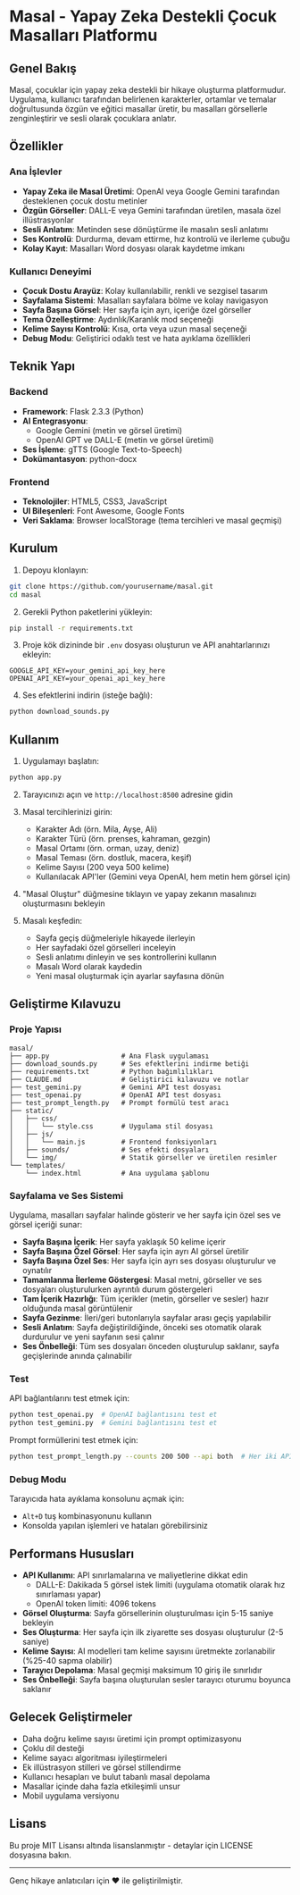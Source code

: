 # Masal - Yapay Zeka Destekli Çocuk Masalları Platformu

## Genel Bakış

Masal, çocuklar için yapay zeka destekli bir hikaye oluşturma platformudur. Uygulama, kullanıcı tarafından belirlenen karakterler, ortamlar ve temalar doğrultusunda özgün ve eğitici masallar üretir, bu masalları görsellerle zenginleştirir ve sesli olarak çocuklara anlatır.

## Özellikler

### Ana İşlevler
- **Yapay Zeka ile Masal Üretimi**: OpenAI veya Google Gemini tarafından desteklenen çocuk dostu metinler
- **Özgün Görseller**: DALL-E veya Gemini tarafından üretilen, masala özel illüstrasyonlar
- **Sesli Anlatım**: Metinden sese dönüştürme ile masalın sesli anlatımı
- **Ses Kontrolü**: Durdurma, devam ettirme, hız kontrolü ve ilerleme çubuğu
- **Kolay Kayıt**: Masalları Word dosyası olarak kaydetme imkanı

### Kullanıcı Deneyimi
- **Çocuk Dostu Arayüz**: Kolay kullanılabilir, renkli ve sezgisel tasarım
- **Sayfalama Sistemi**: Masalları sayfalara bölme ve kolay navigasyon
- **Sayfa Başına Görsel**: Her sayfa için ayrı, içeriğe özel görseller
- **Tema Özelleştirme**: Aydınlık/Karanlık mod seçeneği
- **Kelime Sayısı Kontrolü**: Kısa, orta veya uzun masal seçeneği
- **Debug Modu**: Geliştirici odaklı test ve hata ayıklama özellikleri

## Teknik Yapı

### Backend
- **Framework**: Flask 2.3.3 (Python)
- **AI Entegrasyonu**:
  - Google Gemini (metin ve görsel üretimi)
  - OpenAI GPT ve DALL-E (metin ve görsel üretimi)
- **Ses İşleme**: gTTS (Google Text-to-Speech)
- **Dokümantasyon**: python-docx

### Frontend
- **Teknolojiler**: HTML5, CSS3, JavaScript
- **UI Bileşenleri**: Font Awesome, Google Fonts
- **Veri Saklama**: Browser localStorage (tema tercihleri ve masal geçmişi)

## Kurulum

1. Depoyu klonlayın:
```bash
git clone https://github.com/yourusername/masal.git
cd masal
```

2. Gerekli Python paketlerini yükleyin:
```bash
pip install -r requirements.txt
```

3. Proje kök dizininde bir `.env` dosyası oluşturun ve API anahtarlarınızı ekleyin:
```
GOOGLE_API_KEY=your_gemini_api_key_here
OPENAI_API_KEY=your_openai_api_key_here
```

4. Ses efektlerini indirin (isteğe bağlı):
```bash
python download_sounds.py
```

## Kullanım

1. Uygulamayı başlatın:
```bash
python app.py
```

2. Tarayıcınızı açın ve `http://localhost:8500` adresine gidin

3. Masal tercihlerinizi girin:
   - Karakter Adı (örn. Mila, Ayşe, Ali)
   - Karakter Türü (örn. prenses, kahraman, gezgin)
   - Masal Ortamı (örn. orman, uzay, deniz)
   - Masal Teması (örn. dostluk, macera, keşif)
   - Kelime Sayısı (200 veya 500 kelime)
   - Kullanılacak API'ler (Gemini veya OpenAI, hem metin hem görsel için)

4. "Masal Oluştur" düğmesine tıklayın ve yapay zekanın masalınızı oluşturmasını bekleyin

5. Masalı keşfedin:
   - Sayfa geçiş düğmeleriyle hikayede ilerleyin
   - Her sayfadaki özel görselleri inceleyin
   - Sesli anlatımı dinleyin ve ses kontrollerini kullanın
   - Masalı Word olarak kaydedin
   - Yeni masal oluşturmak için ayarlar sayfasına dönün

## Geliştirme Kılavuzu

### Proje Yapısı
```
masal/
├── app.py                  # Ana Flask uygulaması
├── download_sounds.py      # Ses efektlerini indirme betiği  
├── requirements.txt        # Python bağımlılıkları
├── CLAUDE.md               # Geliştirici kılavuzu ve notlar
├── test_gemini.py          # Gemini API test dosyası
├── test_openai.py          # OpenAI API test dosyası
├── test_prompt_length.py   # Prompt formülü test aracı
├── static/
│   ├── css/
│   │   └── style.css       # Uygulama stil dosyası
│   ├── js/
│   │   └── main.js         # Frontend fonksiyonları
│   ├── sounds/             # Ses efekti dosyaları
│   └── img/                # Statik görseller ve üretilen resimler
└── templates/
    └── index.html          # Ana uygulama şablonu
```

### Sayfalama ve Ses Sistemi

Uygulama, masalları sayfalar halinde gösterir ve her sayfa için özel ses ve görsel içeriği sunar:

- **Sayfa Başına İçerik**: Her sayfa yaklaşık 50 kelime içerir
- **Sayfa Başına Özel Görsel**: Her sayfa için ayrı AI görsel üretilir
- **Sayfa Başına Özel Ses**: Her sayfa için ayrı ses dosyası oluşturulur ve oynatılır
- **Tamamlanma İlerleme Göstergesi**: Masal metni, görseller ve ses dosyaları oluşturulurken ayrıntılı durum göstergeleri
- **Tam İçerik Hazırlığı**: Tüm içerikler (metin, görseller ve sesler) hazır olduğunda masal görüntülenir
- **Sayfa Gezinme**: İleri/geri butonlarıyla sayfalar arası geçiş yapılabilir
- **Sesli Anlatım**: Sayfa değiştirildiğinde, önceki ses otomatik olarak durdurulur ve yeni sayfanın sesi çalınır
- **Ses Önbelleği**: Tüm ses dosyaları önceden oluşturulup saklanır, sayfa geçişlerinde anında çalınabilir

### Test

API bağlantılarını test etmek için:
```bash
python test_openai.py  # OpenAI bağlantısını test et
python test_gemini.py  # Gemini bağlantısını test et
```

Prompt formüllerini test etmek için:
```bash
python test_prompt_length.py --counts 200 500 --api both  # Her iki API için belirli kelime sayılarını test et
```

### Debug Modu

Tarayıcıda hata ayıklama konsolunu açmak için:
- `Alt+D` tuş kombinasyonunu kullanın
- Konsolda yapılan işlemleri ve hataları görebilirsiniz

## Performans Hususları

- **API Kullanımı**: API sınırlamalarına ve maliyetlerine dikkat edin
  - DALL-E: Dakikada 5 görsel istek limiti (uygulama otomatik olarak hız sınırlaması yapar)
  - OpenAI token limiti: 4096 tokens
- **Görsel Oluşturma**: Sayfa görsellerinin oluşturulması için 5-15 saniye bekleyin
- **Ses Oluşturma**: Her sayfa için ilk ziyarette ses dosyası oluşturulur (2-5 saniye)
- **Kelime Sayısı**: AI modelleri tam kelime sayısını üretmekte zorlanabilir (%25-40 sapma olabilir)
- **Tarayıcı Depolama**: Masal geçmişi maksimum 10 giriş ile sınırlıdır
- **Ses Önbelleği**: Sayfa başına oluşturulan sesler tarayıcı oturumu boyunca saklanır

## Gelecek Geliştirmeler

- Daha doğru kelime sayısı üretimi için prompt optimizasyonu
- Çoklu dil desteği
- Kelime sayacı algoritması iyileştirmeleri
- Ek illüstrasyon stilleri ve görsel stillendirme
- Kullanıcı hesapları ve bulut tabanlı masal depolama
- Masallar içinde daha fazla etkileşimli unsur
- Mobil uygulama versiyonu

## Lisans

Bu proje MIT Lisansı altında lisanslanmıştır - detaylar için LICENSE dosyasına bakın.

---

Genç hikaye anlatıcıları için ❤️ ile geliştirilmiştir.
